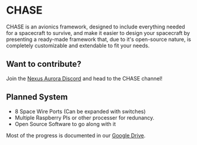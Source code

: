 # CHASE
CHASE is an avionics framework, designed to include everything needed for a spacecraft to survive, and make it easier to design your spacecraft by presenting a ready-made framework that, due to it's open-source nature, is completely customizable and extendable to fit your needs.

## Want to contribute?
Join the [Nexus Aurora Discord](https://nexusaurora.org/discord) and head to the CHASE channel!

## Planned System
* 8 Space Wire Ports (Can be expanded with switches)
* Multiple Raspberry PIs or other processer for redunancy.
* Open Source Software to go along with it

Most of the progress is documented in our [Google Drive](https://drive.google.com/drive/folders/1tMeFNkX1U2btEYM-FnFctevf1-I8S3a5).

